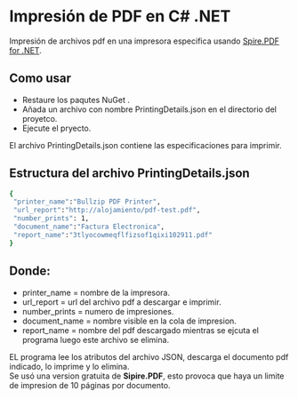 # Impresión de PDF en C# .NET
Impresión de archivos pdf en una impresora especifica usando [Spire.PDF for .NET](https://www.jianshu.com/go-wild?ac=2&url=https%3A%2F%2Fwww.e-iceblue.cn%2FDownloads%2FSpire-PDF-NET.html).

## Como usar
* Restaure los paqutes NuGet .
* Añada un archivo con nombre PrintingDetails.json en el directorio del proyetco.
* Ejecute el pryecto.

El archivo PrintingDetails.json contiene las especificaciones para imprimir.

## Estructura del archivo PrintingDetails.json
```bash
{
 "printer_name":"Bullzip PDF Printer", 
 "url_report":"http://alojamiento/pdf-test.pdf", 
 "number_prints": 1, 
 "document_name":"Factura Electronica", 
 "report_name":"3tlyocowmeqflfizsof1qixi102911.pdf" 
}
```
## Donde:
* printer_name = nombre de la impresora.
* url_report = url del archivo pdf a descargar e imprimir.
* number_prints = numero de impresiones.
* document_name = nombre visible en la cola de impresion.
* report_name = nombre del pdf descargado mientras se ejcuta el programa luego este archivo se elimina.
 
EL programa lee los atributos del archivo JSON, descarga el documento pdf indicado, lo imprime y lo elimina. \
Se usó una version gratuita de **Sipire.PDF**, esto provoca que haya un limite de impresion de 10 páginas por documento.
